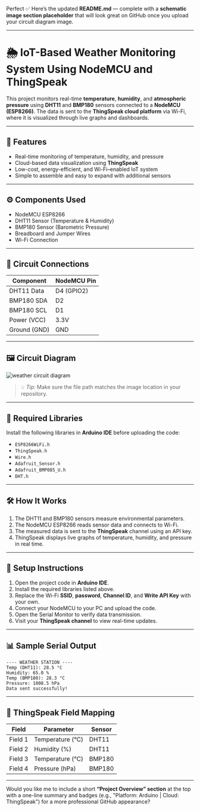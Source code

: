 Perfect ✅ Here’s the updated **README.md** — complete with a **schematic image section placeholder** that will look great on GitHub once you upload your circuit diagram image.

---

# 🌦️ IoT-Based Weather Monitoring System Using NodeMCU and ThingSpeak

This project monitors real-time **temperature**, **humidity**, and **atmospheric pressure** using **DHT11** and **BMP180** sensors connected to a **NodeMCU (ESP8266)**. The data is sent to the **ThingSpeak cloud platform** via Wi-Fi, where it is visualized through live graphs and dashboards.

---

## 🧠 Features

* Real-time monitoring of temperature, humidity, and pressure
* Cloud-based data visualization using **ThingSpeak**
* Low-cost, energy-efficient, and Wi-Fi–enabled IoT system
* Simple to assemble and easy to expand with additional sensors

---

## ⚙️ Components Used

* NodeMCU ESP8266
* DHT11 Sensor (Temperature & Humidity)
* BMP180 Sensor (Barometric Pressure)
* Breadboard and Jumper Wires
* Wi-Fi Connection

---

## 🔌 Circuit Connections

| Component    | NodeMCU Pin |
| ------------ | ----------- |
| DHT11 Data   | D4 (GPIO2)  |
| BMP180 SDA   | D2          |
| BMP180 SCL   | D1          |
| Power (VCC)  | 3.3V        |
| Ground (GND) | GND         |

---

## 🖼️ Circuit Diagram
![weather circuit diagram](https://github.com/user-attachments/assets/8bb29114-87c9-43ca-b2a8-8d8b213b2c69)


> 💡 *Tip:* Make sure the file path matches the image location in your repository.

---

## 🧩 Required Libraries

Install the following libraries in **Arduino IDE** before uploading the code:

* `ESP8266WiFi.h`
* `ThingSpeak.h`
* `Wire.h`
* `Adafruit_Sensor.h`
* `Adafruit_BMP085_U.h`
* `DHT.h`

---

## 🛠️ How It Works

1. The DHT11 and BMP180 sensors measure environmental parameters.
2. The NodeMCU ESP8266 reads sensor data and connects to Wi-Fi.
3. The measured data is sent to the **ThingSpeak** channel using an API key.
4. ThingSpeak displays live graphs of temperature, humidity, and pressure in real time.

---

## 🚀 Setup Instructions

1. Open the project code in **Arduino IDE**.
2. Install the required libraries listed above.
3. Replace the Wi-Fi **SSID**, **password**, **Channel ID**, and **Write API Key** with your own.
4. Connect your NodeMCU to your PC and upload the code.
5. Open the Serial Monitor to verify data transmission.
6. Visit your **ThingSpeak channel** to view real-time updates.

---

## 📊 Sample Serial Output

```
---- WEATHER STATION ----
Temp (DHT11): 28.5 °C
Humidity: 65.0 %
Temp (BMP180): 28.3 °C
Pressure: 1008.5 hPa
Data sent successfully!
```

---

## 📡 ThingSpeak Field Mapping

| Field   | Parameter        | Sensor |
| ------- | ---------------- | ------ |
| Field 1 | Temperature (°C) | DHT11  |
| Field 2 | Humidity (%)     | DHT11  |
| Field 3 | Temperature (°C) | BMP180 |
| Field 4 | Pressure (hPa)   | BMP180 |

---



Would you like me to include a short **“Project Overview” section** at the top with a one-line summary and badges (e.g., "Platform: Arduino | Cloud: ThingSpeak") for a more professional GitHub appearance?
